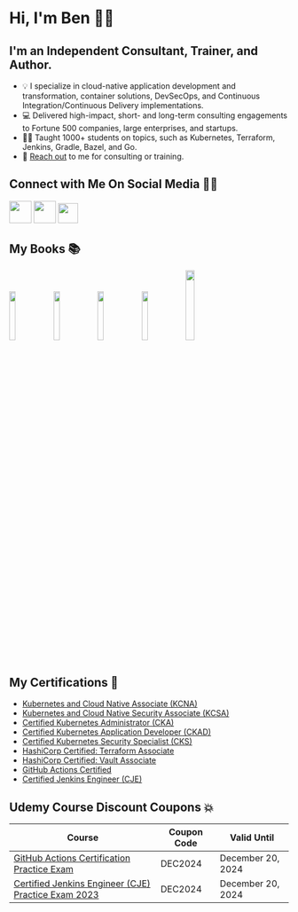 # Hi, I'm Ben 👋🏻

## **I'm an Independent Consultant, Trainer, and Author.**

* 💡 I specialize in cloud-native application development and transformation, container solutions, DevSecOps, and Continuous Integration/Continuous Delivery implementations.
* 💻 Delivered high-impact, short- and long-term consulting engagements to Fortune 500 companies, large enterprises, and startups.
* 👨‍🏫 Taught 1000+ students on topics, such as Kubernetes, Terraform, Jenkins, Gradle, Bazel, and Go.
* 📩 [Reach out](mailto:benjamin.muschko@automatedascent.com) to me for consulting or training.

## Connect with Me On Social Media 🤝🏻

<a href="https://www.linkedin.com/in/benjaminmuschko/"><img src="https://img.icons8.com/color/96/000000/linkedin.png"  width="40" height="40"></a>
<a href="https://twitter.com/bmuschko"><img src="https://img.icons8.com/color/96/000000/twitter.png" width="40" height="40"></a>
<a href="https://techhub.social/@bmuschko"><img src="https://img.icons8.com/external-tal-revivo-color-tal-revivo/96/null/external-mastodon-is-an-online-self-hosted-social-media-and-social-networking-service-logo-color-tal-revivo.png" width="36" height="36"></a>

##  My Books 📚

<a href="https://amzn.to/39KqVxP"><img src="https://automatedascent.com/images/books/cka-study-guide.jpg" style="width: 15%;"></a>
<a href="https://www.amazon.com/Certified-Kubernetes-Security-Specialist-Depth/dp/1098132971/"><img src="https://automatedascent.com/images/books/cks-study-guide.jpg" style="width: 15%;"></a>
<a href="https://amzn.to/3ncOy5k"><img src="https://automatedascent.com/images/books/ckad-study-guide.jpg" style="width: 15%;"></a>
<a href="https://www.amazon.com/Certified-Kubernetes-Application-Developer-Study-ebook/dp/B0D4X23FSY"><img src="https://automatedascent.com/images/books/ckad-study-guide-2nd.jpg" style="width: 15%;"></a>
<a href="https://amzn.to/3xNUTJ9"><img src="https://automatedascent.com/images/books/gradle-in-action.jpg" style="width: 18%;"></a>

##  My Certifications 🏅

* [Kubernetes and Cloud Native Associate (KCNA)](https://www.credly.com/badges/2cc07969-f289-4dac-bb57-f154901b0c22)
* [Kubernetes and Cloud Native Security Associate (KCSA)](https://www.credly.com/badges/6040361d-481e-4c5a-9243-806d4d416e5f)
* [Certified Kubernetes Administrator (CKA)](https://www.credly.com/badges/9a599e63-6155-422e-b169-8eaaed5369ab)
* [Certified Kubernetes Application Developer (CKAD)](https://www.credly.com/badges/98ba0895-b669-47d5-8206-50b7223940e3)
* [Certified Kubernetes Security Specialist (CKS)](https://www.credly.com/badges/24cb66c7-74ac-461a-95a4-d272d42bfdaa)
* [HashiCorp Certified: Terraform Associate](https://www.credly.com/badges/d571af1f-3557-4170-977f-84c0dd4d1c7a)
* [HashiCorp Certified: Vault Associate](https://www.credly.com/badges/7e935870-6de7-46e2-8956-78bb2009041e)
* [GitHub Actions Certified](https://www.credly.com/badges/96b903c0-8709-48d9-a2a2-6879695c256a)
* [Certified Jenkins Engineer (CJE)](https://certificates.cloudbees.com/cd0e3338-9080-416b-aba2-3f75f9fe349f)

## Udemy Course Discount Coupons 💥

| Course      | Coupon Code | Valid Until |
| ----------- | ----------- | ----------- |
| [GitHub Actions Certification Practice Exam](https://www.udemy.com/course/github-actions-certification-practice-exam/) | DEC2024 | December 20, 2024 |
| [Certified Jenkins Engineer (CJE) Practice Exam 2023](https://www.udemy.com/course/certified-jenkins-engineer-practice-exam/) | DEC2024 | December 20, 2024 |

